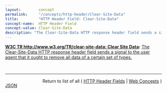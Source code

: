 ```yaml
---
layout:        concept
permalink:     "/concepts/http-header/Clear-Site-Data"
title:         "HTTP Header Field: Clear-Site-Data"
concept-name:  HTTP Header Field
concept-value: Clear-Site-Data
description: "The Clear-Site-Data HTTP response header field sends a signal to the user agent that it ought to remove all data of a certain set of types."
---
```


**[W3C TR http://www.w3.org/TR/clear-site-data: Clear Site Data](/specs/W3C/TR/clear-site-data "This document defines an imperative mechanism which allows web developers to instruct a user agent to clear a user's locally stored data related to a host and its subdomains."):** [The Clear-Site-Data HTTP response header field sends a signal to the user agent that it ought to remove all data of a certain set of types.](http://www.w3.org/TR/clear-site-data/#header "Read documentation for HTTP Header Field &#34;Clear-Site-Data&#34;")

<br/>
<hr/>

<p style="float : left"><a href="./Clear-Site-Data.json" title="JSON representing this particular Web Concept value">JSON</a></p>
<p style="text-align: right">Return to list of all ( <a href="../http-header/">HTTP Header Fields</a> | <a href="../">Web Concepts</a> )</p>
